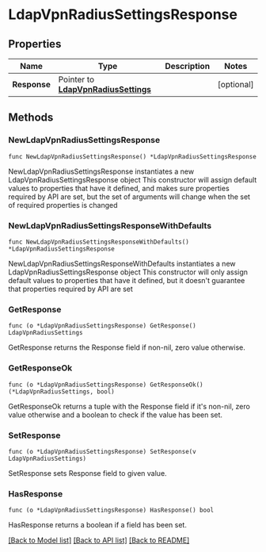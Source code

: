 # LdapVpnRadiusSettingsResponse

## Properties

Name | Type | Description | Notes
------------ | ------------- | ------------- | -------------
**Response** | Pointer to [**LdapVpnRadiusSettings**](LdapVpnRadiusSettings.md) |  | [optional] 

## Methods

### NewLdapVpnRadiusSettingsResponse

`func NewLdapVpnRadiusSettingsResponse() *LdapVpnRadiusSettingsResponse`

NewLdapVpnRadiusSettingsResponse instantiates a new LdapVpnRadiusSettingsResponse object
This constructor will assign default values to properties that have it defined,
and makes sure properties required by API are set, but the set of arguments
will change when the set of required properties is changed

### NewLdapVpnRadiusSettingsResponseWithDefaults

`func NewLdapVpnRadiusSettingsResponseWithDefaults() *LdapVpnRadiusSettingsResponse`

NewLdapVpnRadiusSettingsResponseWithDefaults instantiates a new LdapVpnRadiusSettingsResponse object
This constructor will only assign default values to properties that have it defined,
but it doesn't guarantee that properties required by API are set

### GetResponse

`func (o *LdapVpnRadiusSettingsResponse) GetResponse() LdapVpnRadiusSettings`

GetResponse returns the Response field if non-nil, zero value otherwise.

### GetResponseOk

`func (o *LdapVpnRadiusSettingsResponse) GetResponseOk() (*LdapVpnRadiusSettings, bool)`

GetResponseOk returns a tuple with the Response field if it's non-nil, zero value otherwise
and a boolean to check if the value has been set.

### SetResponse

`func (o *LdapVpnRadiusSettingsResponse) SetResponse(v LdapVpnRadiusSettings)`

SetResponse sets Response field to given value.

### HasResponse

`func (o *LdapVpnRadiusSettingsResponse) HasResponse() bool`

HasResponse returns a boolean if a field has been set.


[[Back to Model list]](../README.md#documentation-for-models) [[Back to API list]](../README.md#documentation-for-api-endpoints) [[Back to README]](../README.md)



